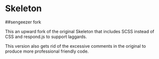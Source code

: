Skeleton
========

##sengeezer fork

This an upward fork of the original Skeleton that includes SCSS instead of CSS and respond.js to support laggards.

This version also gets rid of the excessive comments in the original to produce more professional friendly code.